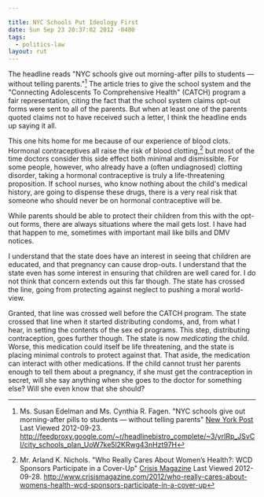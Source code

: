 ```yaml
---

title: NYC Schools Put Ideology First
date: Sun Sep 23 20:37:02 2012 -0400
tags:
  - politics-law
layout: rut
---
```



The headline reads "NYC schools give out morning-after pills to students — without telling parents."[^20120923-5]  The article tries to give the school system and the "Connecting Adolescents To Comprehensive Health" (CATCH) program a fair representation, citing the fact that the school system claims opt-out forms were sent to all of the parents.  But when at least one of the parents quoted claims not to have received such a letter, I think the headline ends up saying it all.  

This one hits home for me because of our experience of blood clots.  Hormonal contraceptives all raise the risk of blood clotting,[^20120928-1] but most of the time doctors consider this side effect both minimal and dismissible.  For some people, however, who already have a (often undiagnosed) clotting disorder, taking a hormonal contraceptive is truly a life-threatening proposition.  If school nurses, who know nothing about the child's medical history, are going to dispense these drugs, there is a very real risk that someone who should never be on hormonal contraceptive will be.  

While parents should be able to protect their children from this with the opt-out forms, there are always situations where the mail gets lost.  I have had that happen to me, sometimes with important mail like bills and DMV notices.  

I understand that the state does have an interest in seeing that children are educated, and that pregnancy can cause drop-outs.  I understand that the state even has some interest in ensuring that children are well cared for.  I do not think that concern extends out this far though.  The state has crossed the line, going from protecting against neglect to pushing a moral world-view.  

Granted, that line was crossed well before the CATCH program.  The state crossed that line when it started distributing condoms, and, from what I hear, in setting the contents of the sex ed programs.  This step, distributing contraception, goes further though.  The state is now _medicating_ the child.  Worse, this medication could itself be life threatening, and the state is placing minimal controls to protect against that. That aside, the medication can interact with other medications.  If the child cannot trust her parents enough to tell them about a pregnancy, if she must get the contraception in secret, will she say anything when she goes to the doctor for something else?  Will she even know that she should? 

[^20120923-5]: Ms. Susan Edelman and Ms. Cynthia R. Fagen. "NYC schools give out morning-after pills to students — without telling parents" [New York Post](http://www.nypost.com) Last Viewed 2012-09-23.  <http://feedproxy.google.com/~r/headlinebistro_complete/~3/yrIRp_JSvCI/city_schools_plan_UoW7ke5l2KRwg43nHzt97H> 

[^20120928-1]: Mr. Arland K. Nichols.  "Who Really Cares About Women’s Health?: WCD Sponsors Participate in a Cover-Up" [Crisis Magazine](http://www.crisismagazine.com) Last Viewed 2012-09-28.  <http://www.crisismagazine.com/2012/who-really-cares-about-womens-health-wcd-sponsors-participate-in-a-cover-up>

